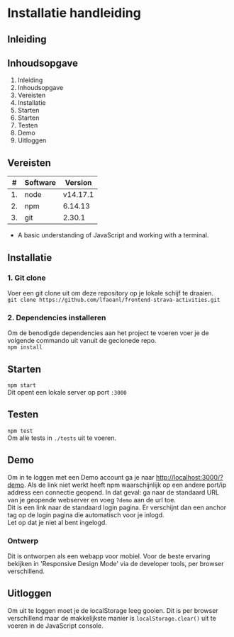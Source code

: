 # Installatie handleiding

## Inleiding


## Inhoudsopgave
1. Inleiding
2. Inhoudsopgave
3. Vereisten
4. Installatie
5. Starten
6. Starten
7. Testen
8. Demo
9. Uitloggen

## Vereisten
|#|Software|Version
|---|---|---
|1. |node| v14.17.1
|2. |npm| 6.14.13
|3. |git| 2.30.1
* A basic understanding of JavaScript and working with a terminal.

## Installatie
### 1. Git clone
Voer een git clone uit om deze repository op je lokale schijf te draaien.  
`git clone https://github.com/lfaoanl/frontend-strava-activities.git`

### 2. Dependencies installeren
Om de benodigde dependencies aan het project te voeren voer je de volgende commando uit vanuit de geclonede repo.  
`npm install`

## Starten

`npm start`  
Dit opent een lokale server op port `:3000`

## Testen

`npm test`  
Om alle tests in `./tests` uit te voeren.

## Demo

Om in te loggen met een Demo account ga je naar [http://localhost:3000/?demo](http://localhost:3000/?demo). Als de link niet werkt heeft npm waarschijnlijk op een andere port/ip address een connectie geopend. In dat geval: ga naar de standaard URL van je geopende webserver en voeg `?demo` aan de url toe.   
Dit is een link naar de standaard login pagina. Er verschijnt dan een anchor tag op de login pagina die automatisch voor je inlogd.  
Let op dat je niet al bent ingelogd.

### Ontwerp
Dit is ontworpen als een webapp voor mobiel. Voor de beste ervaring bekijken in 'Responsive Design Mode' via de developer tools, per browser verschillend.

## Uitloggen
Om uit te loggen moet je de localStorage leeg gooien. Dit is per browser verschillend maar de makkelijkste manier is `localStorage.clear()` uit te voeren in de JavaScript console. 